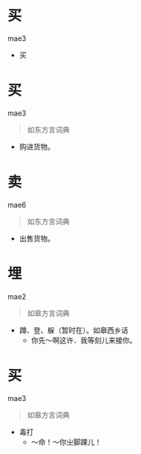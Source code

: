 # 买
mae3
- 买

# 买
mae3
> 如东方言词典
- 购进货物。

# 卖
mae6
> 如东方言词典
- 出售货物。

# 埋
mae2
> 如皋方言词典
- 蹲、登、躲（暂时在）。如皋西乡话
  - 你先～啊这许．我等刻儿来接你。

# 买
mae3
> 如皋方言词典
- 毒打
  - ～命！～你㞢脚踝儿！
